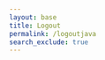 ```yaml
---
layout: base
title: Logout
permalink: /logoutjava
search_exclude: true
---
```


<script type="module">
    import { fetchOptions, javaURI } from '{{site.baseurl}}/assets/js/api/config.js';
    const URL = javaURI + '/my/logout'; // Assuming javaURI is defined elsewhere
    const options = {
        ...fetchOptions, // Assumes fetchOptions contains necessary headers
        method: 'POST',
        credentials: 'include', // Ensures cookies like JWT are sent with the request
    };
    
    console.log('Logout clicked');

    fetch(URL, options)
        .then(response => {
            if (response.redirected) {
                window.location.href = response.url; // Redirect as per response
            } else if (response.ok) {
                window.location.href = "{{site.baseurl}}/toolkit-login";
            } else {
                console.error('Logout failed:', response.statusText);
            }
        })
        .catch(error => {
            console.error('Error during logout:', error);
        });
</script>

